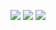 ![](https://gamzatech-bucket.s3.ap-northeast-2.amazonaws.com/cf59df94-bbe9-41f6-aa7b-4e5051beb33c_7414bdbc-0302-4a00-8ab6-5b87694cefb5_image.png)
![](https://gamzatech-bucket.s3.ap-northeast-2.amazonaws.com/6b4eb3f7-bd8e-41e4-a881-6493d43a08c1_050227c8-3e42-41a2-beb0-5e46702e3882_image.png)
![](https://gamzatech-bucket.s3.ap-northeast-2.amazonaws.com/c27efdbf-2a9f-4894-975e-77f930829114_5e58767d-2283-4412-99ed-31bf9d6bc8dc_image.png)